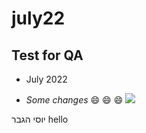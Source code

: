 # july22
## Test for QA
- July 2022

- *Some changes* :smile: :smile: :smile:
![](https://www.wizcase.com/wp-content/uploads/2022/03/GitHub-Logo.png)

יוסי הגבר
hello
